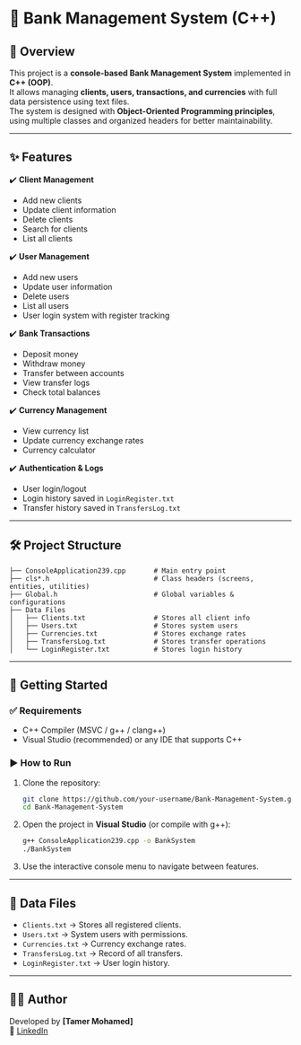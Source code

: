 # 🏦 Bank Management System (C++)

## 📌 Overview
This project is a **console-based Bank Management System** implemented in **C++ (OOP)**.  
It allows managing **clients, users, transactions, and currencies** with full data persistence using text files.  
The system is designed with **Object-Oriented Programming principles**, using multiple classes and organized headers for better maintainability.

---

## ✨ Features
✔️ **Client Management**
- Add new clients
- Update client information
- Delete clients
- Search for clients
- List all clients

✔️ **User Management**
- Add new users
- Update user information
- Delete users
- List all users
- User login system with register tracking

✔️ **Bank Transactions**
- Deposit money
- Withdraw money
- Transfer between accounts
- View transfer logs
- Check total balances

✔️ **Currency Management**
- View currency list
- Update currency exchange rates
- Currency calculator

✔️ **Authentication & Logs**
- User login/logout
- Login history saved in `LoginRegister.txt`
- Transfer history saved in `TransfersLog.txt`

---

## 🛠️ Project Structure
```
├── ConsoleApplication239.cpp       # Main entry point
├── cls*.h                          # Class headers (screens, entities, utilities)
├── Global.h                        # Global variables & configurations
├── Data Files
│   ├── Clients.txt                 # Stores all client info
│   ├── Users.txt                   # Stores system users
│   ├── Currencies.txt              # Stores exchange rates
│   ├── TransfersLog.txt            # Stores transfer operations
│   └── LoginRegister.txt           # Stores login history
```

---

## 🚀 Getting Started

### ✅ Requirements
- C++ Compiler (MSVC / g++ / clang++)
- Visual Studio (recommended) or any IDE that supports C++

### ▶️ How to Run
1. Clone the repository:
   ```bash
   git clone https://github.com/your-username/Bank-Management-System.git
   cd Bank-Management-System
   ```
2. Open the project in **Visual Studio** (or compile with g++):
   ```bash
   g++ ConsoleApplication239.cpp -o BankSystem
   ./BankSystem
   ```
3. Use the interactive console menu to navigate between features.

---

## 📂 Data Files
- `Clients.txt` → Stores all registered clients.
- `Users.txt` → System users with permissions.
- `Currencies.txt` → Currency exchange rates.
- `TransfersLog.txt` → Record of all transfers.
- `LoginRegister.txt` → User login history.

---

## 👨‍💻 Author
Developed by **[Tamer Mohamed]**  
🔗 [LinkedIn](https://www.linkedin.com/in/tamer-mohamed-509b66362?utm_source=share&utm_campaign=share_via&utm_content=profile&utm_medium=ios_app) 
